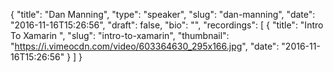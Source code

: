 {
  "title": "Dan Manning",
  "type": "speaker",
  "slug": "dan-manning",
  "date": "2016-11-16T15:26:56",
  "draft": false,
  "bio": "",
  "recordings": [
    {
      "title": "Intro To Xamarin ",
      "slug": "intro-to-xamarin",
      "thumbnail": "https://i.vimeocdn.com/video/603364630_295x166.jpg",
      "date": "2016-11-16T15:26:56"
    }
  ]
}
